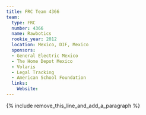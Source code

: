 ```yaml
---
title: FRC Team 4366
team:
  type: FRC
  number: 4366
  name: Rawbotics
  rookie_year: 2012
  location: Mexico, DIF, Mexico
  sponsors:
  - General Electric Mexico
  - The Home Depot Mexico
  - Volaris
  - Legal Tracking
  - American School Foundation
  links:
    Website:
---
```


{% include remove_this_line_and_add_a_paragraph %}